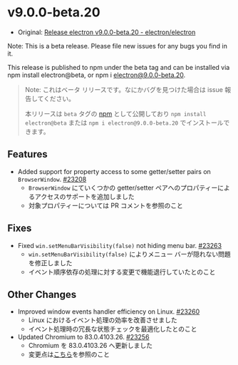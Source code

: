 # v9.0.0-beta.20

- Original: [Release electron v9.0.0-beta.20 - electron/electron](https://github.com/electron/electron/releases/tag/v9.0.0-beta.20)

Note: This is a beta release. Please file new issues for any bugs you find in it.

This release is published to npm under the beta tag and can be installed via npm install electron@beta, or npm i electron@9.0.0-beta.20.

> Note: これはベータ リリースです。なにかバグを見つけた場合は issue 報告してください。
>
> 本リリースは `beta` タグの [npm](https://www.npmjs.com/package/electron) として公開しており `npm install electron@beta` または `npm i electron@9.0.0-beta.20` でインストールできます。

## Features

- Added support for property access to some getter/setter pairs on `BrowserWindow`. [#23208](https://github.com/electron/electron/pull/23208)
  - `BrowserWindow` にていくつかの getter/setter ペアへのプロパティーによるアクセスのサポートを追加しました
  - 対象プロパティーについては PR コメントを参照のこと

## Fixes

- Fixed `win.setMenuBarVisibility(false)` not hiding menu bar. [#23263](https://github.com/electron/electron/pull/23263)
  - `win.setMenuBarVisibility(false)` によりメニュー バーが隠れない問題を修正しました
  - イベント順序依存の処理に対する変更で機能退行していたとのこと

## Other Changes

- Improved window events handler efficiency on Linux. [#23260](https://github.com/electron/electron/pull/23260)
  - Linux におけるイベント処理の効率を改善させました
  - イベント処理時の冗長な状態チェックを最適化したとのこと
- Updated Chromium to 83.0.4103.26. [#23256](https://github.com/electron/electron/pull/23256)
  - Chromium を 83.0.4103.26 へ更新しました
  - 変更点は[こちら](https://chromium.googlesource.com/chromium/src/+log/83.0.4103.24..83.0.4103.26?n=10000&pretty=fuller)を参照のこと
